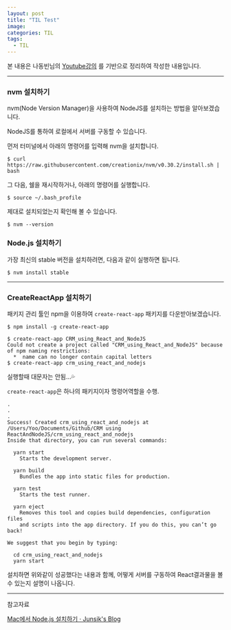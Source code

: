 ```yaml
---
layout: post
title: "TIL Test"
image:
categories: TIL
tags:
  - TIL
---
```


본 내용은 나동빈님의 [Youtube강의](https://www.youtube.com/playlist?list=PLRx0vPvlEmdD1pSqKZiTihy5rplxecNpz) 를 기반으로 정리하여 작성한 내용입니다.

---

### nvm 설치하기

nvm(Node Version Manager)을 사용하여 NodeJS를 설치하는 방법을 알아보겠습니다.

NodeJS를 통하여 로컬에서 서버를 구동할 수 있습니다.

먼저 터미널에서 아래의 명령어를 입력해 nvm을 설치합니다.

```
$ curl https://raw.githubusercontent.com/creationix/nvm/v0.30.2/install.sh | bash
```

그 다음, 쉘을 재시작하거나, 아래의 명령어를 실행합니다.

```
$ source ~/.bash_profile
```

제대로 설치되었는지 확인해 볼 수 있습니다.
```
$ nvm --version
```

### Node.js 설치하기
가장 최신의 stable 버전을 설치하려면, 다음과 같이 실행하면 됩니다.
```
$ nvm install stable
```

- - - -
### CreateReactApp 설치하기

패키지 관리 툴인 npm을 이용하여 `create-react-app` 패키지를 다운받아보겠습니다.

`$ npm install -g create-react-app`

```
$ create-react-app CRM_using_React_and_NodeJS
Could not create a project called "CRM_using_React_and_NodeJS" because of npm naming restrictions:
  *  name can no longer contain capital letters
$ create-react-app crm_using_react_and_nodejs
```
실행할때 대문자는 안됨…💦

`create-react-app`은 하나의 패키지이자 명령어역할을 수행.

```
.
.
.
Success! Created crm_using_react_and_nodejs at /Users/Yoo/Documents/Github/CRM using ReactAndNodeJS/crm_using_react_and_nodejs
Inside that directory, you can run several commands:

  yarn start
    Starts the development server.

  yarn build
    Bundles the app into static files for production.

  yarn test
    Starts the test runner.

  yarn eject
    Removes this tool and copies build dependencies, configuration files
    and scripts into the app directory. If you do this, you can’t go back!

We suggest that you begin by typing:

  cd crm_using_react_and_nodejs
  yarn start
```

설치하면 위와같이 성공했다는 내용과 함께, 어떻게 서버를 구동하여 React결과물을 볼 수 있는지 설명이 나옵니다.



---

참고자료

[Mac에서 Node.js 설치하기 · Junsik's Blog](http://junsikshim.github.io/2016/01/29/Mac%EC%97%90%EC%84%9C-Node.js-%EC%84%A4%EC%B9%98%ED%95%98%EA%B8%B0.html)


